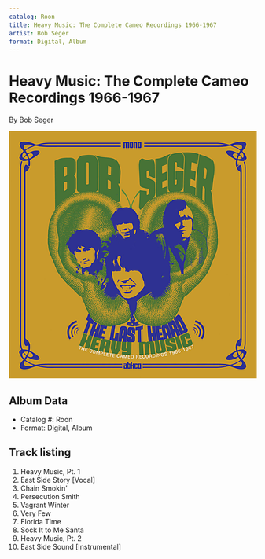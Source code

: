 ```yaml
---
catalog: Roon
title: Heavy Music: The Complete Cameo Recordings 1966-1967
artist: Bob Seger
format: Digital, Album
---
```


# Heavy Music: The Complete Cameo Recordings 1966-1967

By Bob Seger

![](../../assets/albumcovers/Bob_Seger-Heavy_Music-_The_Complete_Cameo_Recordings_1966-1967.png)

## Album Data

- Catalog #: Roon
- Format: Digital, Album


## Track listing


1. Heavy Music, Pt. 1
2. East Side Story [Vocal]
3. Chain Smokin'
4. Persecution Smith
5. Vagrant Winter
6. Very Few
7. Florida Time
8. Sock It to Me Santa
9. Heavy Music, Pt. 2
10. East Side Sound [Instrumental]

